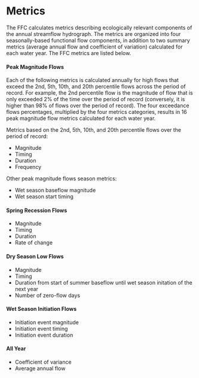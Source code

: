 # Metrics

The FFC calculates metrics describing ecologically relevant components of the annual streamflow hydrograph. The metrics are organized into four seasonally-based functional flow components, in addition to two summary metrics \(average annual flow and coefficient of variation\) calculated for each water year. The FFC metrics are listed below.

#### Peak Magnitude Flows

Each of the following metrics is calculated annually for high flows that exceed the 2nd, 5th, 10th, and 20th percentile flows across the period of record. For example, the 2nd percentile flow is the magnitude of flow that is only exceeded 2% of the time over the period of record \(conversely, it is higher than 98% of flows over the period of record\). The four exceedance flows percentages, multiplied by the four metrics categories, results in 16 peak magnitude flow metrics calculated for each water year.

Metrics based on the 2nd, 5th, 10th, and 20th percentile flows over the period of record:

* Magnitude
* Timing
* Duration
* Frequency

Other peak magnitude flows season metrics:

* Wet season baseflow magnitude
* Wet season start timing

#### Spring Recession Flows

* Magnitude
* Timing
* Duration
* Rate of change

#### Dry Season Low Flows

* Magnitude
* Timing
* Duration from start of summer baseflow until wet season initation of the next year
* Number of zero-flow days

#### Wet Season Initiation Flows

* Initiation event magnitude
* Initiation event timing
* Initiation event duration

#### All Year

* Coefficient of variance
* Average annual flow



